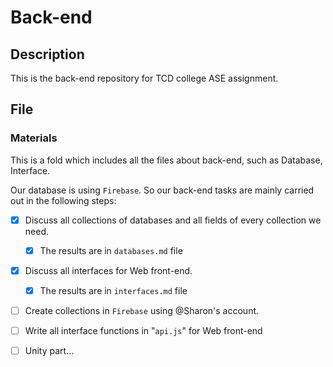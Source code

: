 # Back-end
## Description

This is the back-end repository for TCD college ASE assignment.



## File

### Materials

This is a fold which includes all the files about back-end, such as Database, Interface. 

Our database is using `Firebase`. So our back-end tasks are mainly carried out in the following steps:

- [x] Discuss all collections of databases and all fields of every collection we need.
  - [x] The results are in `databases.md` file
- [x] Discuss all interfaces for Web front-end.
  - [x] The results are in `interfaces.md` file
- [ ] Create collections in `Firebase` using @Sharon's account.
- [ ] Write all interface functions in "`api.js`" for Web front-end
- [ ] Unity part...

